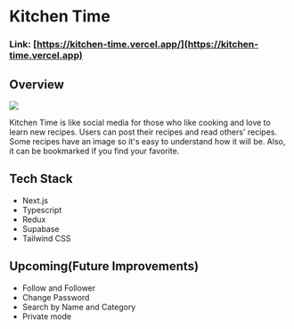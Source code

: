 # Kitchen Time

### Link: [https://kitchen-time.vercel.app/](https://kitchen-time.vercel.app)

## Overview

<img src="https://github.com/daiki-gl/trip-planner/assets/70357792/43300fbf-cdf8-4bd1-8705-09264adcbc6d">
<br>

Kitchen Time is like social media for those who like cooking and love to learn new recipes. Users can post their recipes and read others' recipes. Some recipes have an image so it's easy to understand how it will be. Also, it can be bookmarked if you find your favorite.

## Tech Stack

- Next.js
- Typescript
- Redux
- Supabase
- Tailwind CSS

## Upcoming(Future Improvements)

- Follow and Follower
- Change Password
- Search by Name and Category
- Private mode
